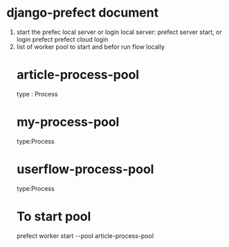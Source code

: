 # django-prefect document

1. start the prefec local server or login
    local server: prefect server start,
   or login prefect prefect cloud login
2. list of worker pool to start and befor run flow locally
    # article-process-pool 
     type : Process
    # my-process-pool
     type:Process
    # userflow-process-pool 
      type:Process
   # To start pool
     prefect worker start --pool article-process-pool

